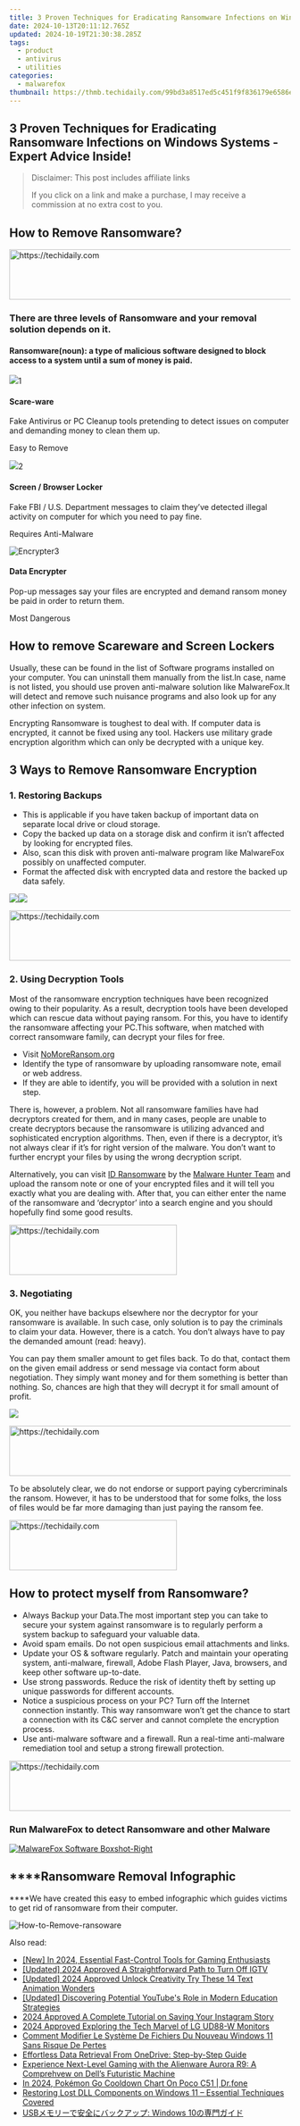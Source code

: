 ```yaml
---
title: 3 Proven Techniques for Eradicating Ransomware Infections on Windows Systems - Expert Advice Inside!
date: 2024-10-13T20:11:12.765Z
updated: 2024-10-19T21:30:38.285Z
tags:
  - product
  - antivirus
  - utilities
categories:
  - malwarefox
thumbnail: https://thmb.techidaily.com/99bd3a8517ed5c451f9f836179e6586efe05dbc59db5ea292ed9c7e8afff15a8.jpg
---
```


## 3 Proven Techniques for Eradicating Ransomware Infections on Windows Systems - Expert Advice Inside!

>  Disclaimer: This post includes affiliate links
>
>  If you click on a link and make a purchase, I may receive a commission at no extra cost to you.
>

## How to Remove Ransomware?

<!-- affiliate ads begin -->
<a href="https://appsumo.8odi.net/c/5597632/2082529/7443" target="_top" id="2082529">
  <img src="//a.impactradius-go.com/display-ad/7443-2082529" border="0" alt="https://techidaily.com" width="728" height="90"/>
</a>
<img height="0" width="0" src="https://appsumo.8odi.net/i/5597632/2082529/7443" style="position:absolute;visibility:hidden;" border="0" />
<!-- affiliate ads end -->

### There are three levels of Ransomware and your removal solution depends on it.

#### Ransomware(noun): a type of malicious software designed to block access to a system until a sum of money is paid.

![](https://malwarefox.com/wp-content/uploads/2016/11/scareware-1.png)1

#### Scare-ware

Fake Antivirus or PC Cleanup tools pretending to detect issues on computer and demanding money to clean them up.

Easy to Remove

![](https://malwarefox.com/wp-content/uploads/2016/11/screenlocker.png)2

#### Screen / Browser Locker

Fake FBI / U.S. Department messages to claim they’ve detected illegal activity on computer for which you need to pay fine.

Requires Anti-Malware

![](https://malwarefox.com/wp-content/uploads/2016/11/encrpted-ransomware.png "Encrypter")3

#### Data Encrypter

Pop-up messages say your files are encrypted and demand ransom money be paid in order to return them.

Most Dangerous

## How to remove Scareware and Screen Lockers

Usually, these can be found in the list of Software programs installed on your computer. You can uninstall them manually from the list.In case, name is not listed, you should use proven anti-malware solution like MalwareFox.It will detect and remove such nuisance programs and also look up for any other infection on system.

Encrypting Ransomware is toughest to deal with. If computer data is encrypted, it cannot be fixed using any tool. Hackers use military grade encryption algorithm which can only be decrypted with a unique key.

## 3 Ways to Remove Ransomware Encryption

### 1\. Restoring Backups

* This is applicable if you have taken backup of important data on separate local drive or cloud storage.
* Copy the backed up data on a storage disk and confirm it isn’t affected by looking for encrypted files.
* Also, scan this disk with proven anti-malware program like MalwareFox possibly on unaffected computer.
* Format the affected disk with encrypted data and restore the backed up data safely.

![](https://malwarefox.com/wp-content/uploads/2016/11/backup-1.png)![](https://malwarefox.com/wp-content/uploads/2016/11/blank-window-with-key-1.png)

<!-- affiliate ads begin -->
<a href="https://aligracehair.sjv.io/c/5597632/1896560/19272" target="_top" id="1896560">
  <img src="//a.impactradius-go.com/display-ad/19272-1896560" border="0" alt="https://techidaily.com" width="728" height="90"/>
</a>
<img height="0" width="0" src="https://aligracehair.sjv.io/i/5597632/1896560/19272" style="position:absolute;visibility:hidden;" border="0" />
<!-- affiliate ads end -->

### 2\. Using Decryption Tools

Most of the ransomware encryption techniques have been recognized owing to their popularity. As a result, decryption tools have been developed which can rescue data without paying ransom. For this, you have to identify the ransomware affecting your PC.This software, when matched with correct ransomware family, can decrypt your files for free.

* Visit [](https://www.nomoreransom.org/)[NoMoreRansom.org](https://www.nomoreransom.org/crypto-sheriff.php)
* Identify the type of ransomware by uploading ransomware note, email or web address.
* If they are able to identify, you will be provided with a solution in next step.

There is, however, a problem. Not all ransomware families have had decryptors created for them, and in many cases, people are unable to create decryptors because the ransomware is utilizing advanced and sophisticated encryption algorithms. Then, even if there is a decryptor, it’s not always clear if it’s for right version of the malware. You don’t want to further encrypt your files by using the wrong decryption script.

Alternatively, you can visit [ID Ransomware](https://id-ransomware.malwarehunterteam.com/) by the [Malware Hunter Team](https://twitter.com/malwrhunterteam) and upload the ransom note or one of your encrypted files and it will tell you exactly what you are dealing with. After that, you can either enter the name of the ransomware and ‘decryptor’ into a search engine and you should hopefully find some good results.

<!-- affiliate ads begin -->
<a href="https://aligracehair.sjv.io/c/5597632/1902304/19272" target="_top" id="1902304">
  <img src="//a.impactradius-go.com/display-ad/19272-1902304" border="0" alt="https://techidaily.com" width="300" height="90"/>
</a>
<img height="0" width="0" src="https://aligracehair.sjv.io/i/5597632/1902304/19272" style="position:absolute;visibility:hidden;" border="0" />
<!-- affiliate ads end -->

### 3\. Negotiating

OK, you neither have backups elsewhere nor the decryptor for your ransomware is available. In such case, only solution is to pay the criminals to claim your data. However, there is a catch. You don’t always have to pay the demanded amount (read: heavy).

You can pay them smaller amount to get files back. To do that, contact them on the given email address or send message via contact form about negotiation. They simply want money and for them something is better than nothing. So, chances are high that they will decrypt it for small amount of profit.

![](https://malwarefox.com/wp-content/uploads/2016/11/negotiate.png)

<!-- affiliate ads begin -->
<a href="https://appsumo.8odi.net/c/5597632/2151856/7443" target="_top" id="2151856">
  <img src="//a.impactradius-go.com/display-ad/7443-2151856" border="0" alt="https://techidaily.com" width="728" height="90"/>
</a>
<img height="0" width="0" src="https://appsumo.8odi.net/i/5597632/2151856/7443" style="position:absolute;visibility:hidden;" border="0" />
<!-- affiliate ads end -->

To be absolutely clear, we do not endorse or support paying cybercriminals the ransom. However, it has to be understood that for some folks, the loss of files would be far more damaging than just paying the ransom fee.

<!-- affiliate ads begin -->
<a href="https://25home.pxf.io/c/5597632/2148646/16836" target="_top" id="2148646">
  <img src="//a.impactradius-go.com/display-ad/16836-2148646" border="0" alt="https://techidaily.com" width="300" height="90"/>
</a>
<img height="0" width="0" src="https://25home.pxf.io/i/5597632/2148646/16836" style="position:absolute;visibility:hidden;" border="0" />
<!-- affiliate ads end -->

## How to protect myself from Ransomware?

* Always Backup your Data.The most important step you can take to secure your system against ransomware is to regularly perform a system backup to safeguard your valuable data.
* Avoid spam emails. Do not open suspicious email attachments and links.
* Update your OS & software regularly. Patch and maintain your operating system, anti-malware, firewall, Adobe Flash Player, Java, browsers, and keep other software up-to-date.
* Use strong passwords. Reduce the risk of identity theft by setting up unique passwords for different accounts.
* Notice a suspicious process on your PC? Turn off the Internet connection instantly. This way ransomware won’t get the chance to start a connection with its C&C server and cannot complete the encryption process.
* Use anti-malware software and a firewall. Run a real-time anti-malware remediation tool and setup a strong firewall protection.

<!-- affiliate ads begin -->
<a href="https://aligracehair.sjv.io/c/5597632/2047411/19272" target="_top" id="2047411">
  <img src="//a.impactradius-go.com/display-ad/19272-2047411" border="0" alt="https://techidaily.com" width="728" height="90"/>
</a>
<img height="0" width="0" src="https://aligracehair.sjv.io/i/5597632/2047411/19272" style="position:absolute;visibility:hidden;" border="0" />
<!-- affiliate ads end -->

### Run MalwareFox to detect Ransomware and other Malware

[![MalwareFox Software Boxshot-Right](https://www.malwarefox.com/wp-content/uploads/2019/06/MalwareFox-Software-Boxshot-Right.png "MalwareFox Software Boxshot-Right")](https://www.malwarefox.com/wp-content/uploads/2019/06/MalwareFox-Software-Boxshot-Right.png)

## **​**Ransomware Removal Infographic

**​**We have created this easy to embed infographic which guides victims to get rid of ransomware from their computer.

![](https://www.malwarefox.com//www.malwarefox.com/wp-content/uploads/2018/04/How-to-Remove-ransoware.jpg "How-to-Remove-ransoware")

<ins class="adsbygoogle"
     style="display:block"
     data-ad-format="autorelaxed"
     data-ad-client="ca-pub-7571918770474297"
     data-ad-slot="1223367746"></ins>

<ins class="adsbygoogle"
     style="display:block"
     data-ad-client="ca-pub-7571918770474297"
     data-ad-slot="8358498916"
     data-ad-format="auto"
     data-full-width-responsive="true"></ins>

<span class="atpl-alsoreadstyle">Also read:</span>
<div><ul>
<li><a href="https://fox-links.techidaily.com/new-in-2024-essential-fast-control-tools-for-gaming-enthusiasts/"><u>[New] In 2024, Essential Fast-Control Tools for Gaming Enthusiasts</u></a></li>
<li><a href="https://instagram-videos.techidaily.com/updated-2024-approved-a-straightforward-path-to-turn-off-igtv/"><u>[Updated] 2024 Approved A Straightforward Path to Turn Off IGTV</u></a></li>
<li><a href="https://fox-friendly.techidaily.com/updated-2024-approved-unlock-creativity-try-these-14-text-animation-wonders/"><u>[Updated] 2024 Approved Unlock Creativity Try These 14 Text Animation Wonders</u></a></li>
<li><a href="https://youtube-clips.techidaily.com/updated-discovering-potential-youtubes-role-in-modern-education-strategies/"><u>[Updated] Discovering Potential YouTube's Role in Modern Education Strategies</u></a></li>
<li><a href="https://instagram-clips.techidaily.com/2024-approved-a-complete-tutorial-on-saving-your-instagram-story/"><u>2024 Approved A Complete Tutorial on Saving Your Instagram Story</u></a></li>
<li><a href="https://fox-direct.techidaily.com/2024-approved-exploring-the-tech-marvel-of-lg-ud88-w-monitors/"><u>2024 Approved Exploring the Tech Marvel of LG UD88-W Monitors</u></a></li>
<li><a href="https://win-awesome.techidaily.com/comment-modifier-le-systeme-de-fichiers-du-nouveau-windows-11-sans-risque-de-pertes/"><u>Comment Modifier Le Système De Fichiers Du Nouveau Windows 11 Sans Risque De Pertes</u></a></li>
<li><a href="https://win-awesome.techidaily.com/effortless-data-retrieval-from-onedrive-step-by-step-guide/"><u>Effortless Data Retrieval From OneDrive: Step-by-Step Guide</u></a></li>
<li><a href="https://buynow-reviews.techidaily.com/experience-next-level-gaming-with-the-alienware-aurora-r9-a-comprehvew-on-dells-futuristic-machine/"><u>Experience Next-Level Gaming with the Alienware Aurora R9: A Comprehvew on Dell’s Futuristic Machine</u></a></li>
<li><a href="https://pokemon-go-android.techidaily.com/in-2024-pokemon-go-cooldown-chart-on-poco-c51-drfone-by-drfone-virtual-android/"><u>In 2024, Pokémon Go Cooldown Chart On Poco C51 | Dr.fone</u></a></li>
<li><a href="https://win-awesome.techidaily.com/restoring-lost-dll-components-on-windows-11-essential-techniques-covered/"><u>Restoring Lost DLL Components on Windows 11 – Essential Techniques Covered</u></a></li>
<li><a href="https://win-awesome.techidaily.com/1728502140070-usb-windows-10/"><u>USBメモリーで安全にバックアップ: Windows 10の専門ガイド</u></a></li>
</ul></div>

